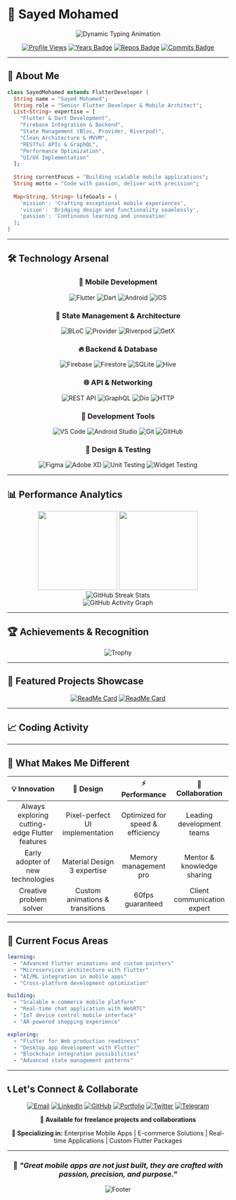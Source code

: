 # 🚀 Sayed Mohamed

<div align="center">
  <img src="https://readme-typing-svg.demolab.com?font=JetBrains+Mono&weight=600&size=28&duration=3000&pause=800&color=00D9FF&center=true&vCenter=true&multiline=true&width=800&height=120&lines=Flutter+Developer+%7C+Mobile+Architect;Firebase+Expert+%7C+Clean+Code+Advocate;Building+Next-Gen+Mobile+Experiences;Transforming+Ideas+into+Reality" alt="Dynamic Typing Animation" />
</div>

<div align="center">
  
  [![Profile Views](https://komarev.com/ghpvc/?username=sayedmo166&style=for-the-badge&color=00d9ff&labelColor=000000)](https://github.com/sayedmo166)
  [![Years Badge](https://badges.pufler.dev/years/sayedmo166?style=for-the-badge&color=00d9ff&labelColor=000000)](https://github.com/sayedmo166)
  [![Repos Badge](https://badges.pufler.dev/repos/sayedmo166?style=for-the-badge&color=00d9ff&labelColor=000000)](https://github.com/sayedmo166)
  [![Commits Badge](https://badges.pufler.dev/commits/monthly/sayedmo166?style=for-the-badge&color=00d9ff&labelColor=000000)](https://github.com/sayedmo166)

</div>

---

## 💫 About Me

```dart
class SayedMohamed extends FlutterDeveloper {
  String name = "Sayed Mohamed";
  String role = "Senior Flutter Developer & Mobile Architect";
  List<String> expertise = [
    "Flutter & Dart Development",
    "Firebase Integration & Backend",
    "State Management (Bloc, Provider, Riverpod)",
    "Clean Architecture & MVVM",
    "RESTful APIs & GraphQL",
    "Performance Optimization",
    "UI/UX Implementation"
  ];
  
  String currentFocus = "Building scalable mobile applications";
  String motto = "Code with passion, deliver with precision";
  
  Map<String, String> lifeGoals = {
    'mission': 'Crafting exceptional mobile experiences',
    'vision': 'Bridging design and functionality seamlessly',
    'passion': 'Continuous learning and innovation'
  };
}
```

---

## 🛠️ Technology Arsenal

<div align="center">

### 📱 Mobile Development
![Flutter](https://img.shields.io/badge/Flutter-02569B.svg?style=for-the-badge&logo=Flutter&logoColor=white)
![Dart](https://img.shields.io/badge/Dart-0175C2.svg?style=for-the-badge&logo=Dart&logoColor=white)
![Android](https://img.shields.io/badge/Android-3DDC84.svg?style=for-the-badge&logo=Android&logoColor=white)
![iOS](https://img.shields.io/badge/iOS-000000.svg?style=for-the-badge&logo=iOS&logoColor=white)

### 🎯 State Management & Architecture
![BLoC](https://img.shields.io/badge/BLoC-0175C2.svg?style=for-the-badge&logo=Dart&logoColor=white)
![Provider](https://img.shields.io/badge/Provider-02569B.svg?style=for-the-badge&logo=Flutter&logoColor=white)
![Riverpod](https://img.shields.io/badge/Riverpod-02569B.svg?style=for-the-badge&logo=Flutter&logoColor=white)
![GetX](https://img.shields.io/badge/GetX-9C27B0.svg?style=for-the-badge&logo=Flutter&logoColor=white)

### 🔥 Backend & Database
![Firebase](https://img.shields.io/badge/Firebase-FFCA28.svg?style=for-the-badge&logo=Firebase&logoColor=black)
![Firestore](https://img.shields.io/badge/Firestore-FFCA28.svg?style=for-the-badge&logo=Firebase&logoColor=black)
![SQLite](https://img.shields.io/badge/SQLite-003B57.svg?style=for-the-badge&logo=SQLite&logoColor=white)
![Hive](https://img.shields.io/badge/Hive-FF6B35.svg?style=for-the-badge&logo=Dart&logoColor=white)

### 🌐 API & Networking
![REST API](https://img.shields.io/badge/REST-02569B.svg?style=for-the-badge&logo=FastAPI&logoColor=white)
![GraphQL](https://img.shields.io/badge/GraphQL-E10098.svg?style=for-the-badge&logo=GraphQL&logoColor=white)
![Dio](https://img.shields.io/badge/Dio-0175C2.svg?style=for-the-badge&logo=Dart&logoColor=white)
![HTTP](https://img.shields.io/badge/HTTP-005571.svg?style=for-the-badge&logo=Dart&logoColor=white)

### 🔧 Development Tools
![VS Code](https://img.shields.io/badge/VS%20Code-007ACC.svg?style=for-the-badge&logo=Visual-Studio-Code&logoColor=white)
![Android Studio](https://img.shields.io/badge/Android%20Studio-3DDC84.svg?style=for-the-badge&logo=Android-Studio&logoColor=white)
![Git](https://img.shields.io/badge/Git-F05032.svg?style=for-the-badge&logo=Git&logoColor=white)
![GitHub](https://img.shields.io/badge/GitHub-181717.svg?style=for-the-badge&logo=GitHub&logoColor=white)

### 🎨 Design & Testing
![Figma](https://img.shields.io/badge/Figma-F24E1E.svg?style=for-the-badge&logo=Figma&logoColor=white)
![Adobe XD](https://img.shields.io/badge/Adobe%20XD-FF61F6.svg?style=for-the-badge&logo=Adobe%20XD&logoColor=white)
![Unit Testing](https://img.shields.io/badge/Unit%20Testing-02569B.svg?style=for-the-badge&logo=Flutter&logoColor=white)
![Widget Testing](https://img.shields.io/badge/Widget%20Testing-02569B.svg?style=for-the-badge&logo=Flutter&logoColor=white)

</div>

---

## 📊 Performance Analytics

<div align="center">
  <img height="180em" src="https://github-readme-stats-eight-theta.vercel.app/api?username=sayedmo166&show_icons=true&theme=tokyonight&include_all_commits=true&count_private=true&hide_border=true&bg_color=0D1117&title_color=00D9FF&icon_color=00D9FF&text_color=FFFFFF"/>
  <img height="180em" src="https://github-readme-stats-eight-theta.vercel.app/api/top-langs/?username=sayedmo166&layout=compact&langs_count=8&theme=tokyonight&hide_border=true&bg_color=0D1117&title_color=00D9FF&text_color=FFFFFF"/>
</div>

<div align="center">
  <img src="https://github-readme-streak-stats.herokuapp.com/?user=sayedmo166&theme=tokyonight&hide_border=true&background=0D1117&stroke=00D9FF&ring=00D9FF&fire=FF6B35&currStreakNum=FFFFFF&sideNums=FFFFFF&currStreakLabel=00D9FF&sideLabels=00D9FF&dates=FFFFFF" alt="GitHub Streak Stats" />
</div>

<div align="center">
  <img src="https://github-readme-activity-graph.vercel.app/graph?username=sayedmo166&bg_color=0D1117&color=00D9FF&line=00D9FF&point=FF6B35&area=true&hide_border=true" alt="GitHub Activity Graph" />
</div>

---

## 🏆 Achievements & Recognition

<div align="center">
  
  ![Trophy](https://github-profile-trophy.vercel.app/?username=sayedmo166&theme=tokyonight&no-frame=true&no-bg=false&margin-w=4&column=7)
  
</div>

---

## 🎯 Featured Projects Showcase

<div align="center">

[![ReadMe Card](https://github-readme-stats.vercel.app/api/pin/?username=sayedmo166&repo=your-featured-repo-1&theme=tokyonight&hide_border=true&bg_color=0D1117&title_color=00D9FF&icon_color=FF6B35)](https://github.com/sayedmo166/your-featured-repo-1)
[![ReadMe Card](https://github-readme-stats.vercel.app/api/pin/?username=sayedmo166&repo=your-featured-repo-2&theme=tokyonight&hide_border=true&bg_color=0D1117&title_color=00D9FF&icon_color=FF6B35)](https://github.com/sayedmo166/your-featured-repo-2)

</div>

---

## 📈 Coding Activity

<div align="center">
  
  <!--START_SECTION:waka-->
  <!--END_SECTION:waka-->
  
</div>

---

## 🌟 What Makes Me Different

<div align="center">

| 💡 **Innovation** | 🎨 **Design** | ⚡ **Performance** | 🤝 **Collaboration** |
|:---:|:---:|:---:|:---:|
| Always exploring cutting-edge Flutter features | Pixel-perfect UI implementation | Optimized for speed & efficiency | Leading development teams |
| Early adopter of new technologies | Material Design 3 expertise | Memory management pro | Mentor & knowledge sharing |
| Creative problem solver | Custom animations & transitions | 60fps guaranteed | Client communication expert |

</div>

---

## 🚀 Current Focus Areas

```yaml
learning:
  - "Advanced Flutter animations and custom painters"
  - "Microservices architecture with Flutter"
  - "AI/ML integration in mobile apps"
  - "Cross-platform development optimization"

building:
  - "Scalable e-commerce mobile platform"
  - "Real-time chat application with WebRTC"
  - "IoT device control mobile interface"
  - "AR-powered shopping experience"

exploring:
  - "Flutter for Web production readiness"
  - "Desktop app development with Flutter"
  - "Blockchain integration possibilities"
  - "Advanced state management patterns"
```

---

## 📞 Let's Connect & Collaborate

<div align="center">
  
  [![Email](https://img.shields.io/badge/Email-D14836?style=for-the-badge&logo=gmail&logoColor=white)](mailto:sm4679313@gmail.com)
  [![LinkedIn](https://img.shields.io/badge/LinkedIn-0077B5?style=for-the-badge&logo=linkedin&logoColor=white)](https://www.linkedin.com/in/sayed-mohamed-aa7a04212/)
  [![GitHub](https://img.shields.io/badge/GitHub-100000?style=for-the-badge&logo=github&logoColor=white)](https://github.com/sayedmo166)
  [![Portfolio](https://img.shields.io/badge/Portfolio-FF5722?style=for-the-badge&logo=google-chrome&logoColor=white)](#)
  [![Twitter](https://img.shields.io/badge/Twitter-1DA1F2?style=for-the-badge&logo=twitter&logoColor=white)](#)
  [![Telegram](https://img.shields.io/badge/Telegram-2CA5E0?style=for-the-badge&logo=telegram&logoColor=white)](#)

</div>

<div align="center">
  
  **💼 Available for freelance projects and collaborations**
  
  **🎯 Specializing in:** Enterprise Mobile Apps | E-commerce Solutions | Real-time Applications | Custom Flutter Packages
  
</div>

---

<div align="center">
  
  ### 💭 *"Great mobile apps are not just built, they are crafted with passion, precision, and purpose."*
  
  ![Footer](https://capsule-render.vercel.app/api?type=waving&color=00D9FF&height=100&section=footer)
  
</div>
